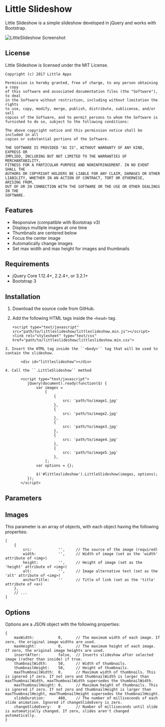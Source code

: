 # Little Slideshow
Little Slideshow is a simple slideshow developed in jQuery and works with Bootstrap.

![LittleSlideshow Screenshot](http://i.imgur.com/ROXq28X.png)

## License ##
Little Slideshow is licensed under the MIT License. 

    Copyright (c) 2017 Little Apps
    
    Permission is hereby granted, free of charge, to any person obtaining a copy
    of this software and associated documentation files (the "Software"), to deal
    in the Software without restriction, including without limitation the rights
    to use, copy, modify, merge, publish, distribute, sublicense, and/or sell
    copies of the Software, and to permit persons to whom the Software is
    furnished to do so, subject to the following conditions:
    
    The above copyright notice and this permission notice shall be included in all
    copies or substantial portions of the Software.
    
    THE SOFTWARE IS PROVIDED "AS IS", WITHOUT WARRANTY OF ANY KIND, EXPRESS OR
    IMPLIED, INCLUDING BUT NOT LIMITED TO THE WARRANTIES OF MERCHANTABILITY,
    FITNESS FOR A PARTICULAR PURPOSE AND NONINFRINGEMENT. IN NO EVENT SHALL THE
    AUTHORS OR COPYRIGHT HOLDERS BE LIABLE FOR ANY CLAIM, DAMAGES OR OTHER
    LIABILITY, WHETHER IN AN ACTION OF CONTRACT, TORT OR OTHERWISE, ARISING FROM,
    OUT OF OR IN CONNECTION WITH THE SOFTWARE OR THE USE OR OTHER DEALINGS IN THE
    SOFTWARE.

## Features ##
 * Responsive (compatible with Bootstrap v3)
 * Displays multiple images at one time
 * Thumbnails are centered below
 * Focus the center image
 * Automatically change images
 * Set max width and max height for images and thumbnails

## Requirements ##
 * jQuery Core 1.12.4+, 2.2.4+, or 3.2.1+
 * Bootstrap 3

## Installation ##
   1. Download the source code from GitHub.
   2. Add the following HTML tags inside the ``<head>`` tag.

          <script type="text/javascript" src="path/to/littleslideshow/littleslideshow.min.js"></script>
          <link rel="stylesheet" type="text/css" href="path/to/littleslideshow/littleslideshow.min.css">
          
    3. Insert the HTML tag inside the ``<body>`` tag that will be used to contain the slideshow.

           <div id="littleslideshow"></div>
           
    4. Call the ``.LittleSlideshow`` method
    
           <script type="text/javascript">
              jQuery(document).ready(function($) {
                  var images =
                      [
                          {
                              src: 'path/to/image1.jpg'
                          },
                          {
                              src: 'path/to/image2.jpg'
                          },
                          {
                              src: 'path/to/image3.jpg'
                          },
                          {
                              src: 'path/to/image4.jpg'
                          },
                          {
                              src: 'path/to/image5.jpg'
                          },
                      ];
                  var options = {};
                  
                  $('#littleslideshow').LittleSlideshow(images, options);
              });
           </script>
           
## Parameters ##
## Images ##
This parameter is an array of objects, with each object having the following properties:

    [
        {
            src:            '',     // The source of the image (required)
            width:          '',     // Width of image (set as the 'width' attribute of <img>)
            height:         '',     // Height of image (set as the 'height' attribute of <img>)
            alt:            '',     // Image alternative text (set as the 'alt' attribute of <img>)
            anchorTitle:    ''      // Title of link (set as the 'title' attribute of <a>)
        },
        // ...
    ]
## Options ##
Options are a JSON object with the following properties:

    {
        maxWidth:           0,      // The maximum width of each image. If zero, the original image widths are used.
    	maxHeight:          0,      // The maximum height of each image. If zero, the original image heights are used.
    	insertAfter:        false,  // Inserts slideshow after selected image (rather than inside) if true.
    	thumbnailWidth:     50,     // Width of thumbnails.
    	thumbnailHeight:    50,     // Height of thumbnails.
    	maxThumbnailWidth:  0,      // Maximum width of thumbnails. This is ignored if zero. If not zero and thumbnailWidth is larger than maxThumbnailWidth, maxThumbnailWidth supersedes the thumbnailWidth.
    	maxThumbnailHeight: 0,      // Maximum height of thumbnails. This is ignored if zero. If not zero and thumbnailHeight is larger than maxThumbnailHeight, maxThumbnailHeight supersedes the thumbnailHeight.
    	slideDuration:      400,    // The number of milliseconds of each slide animation. Ignored if changeSlideEvery is zero.
    	changeSlideEvery:   0       // Number of milliseconds until slide is automatically changed. If zero, slides aren't changed automatically.
    }
